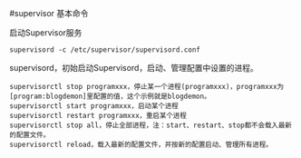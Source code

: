 #supervisor 基本命令

启动Supervisor服务
```shell
supervisord -c /etc/supervisor/supervisord.conf
```

supervisord，初始启动Supervisord，启动、管理配置中设置的进程。


```shell
supervisorctl stop programxxx，停止某一个进程(programxxx)，programxxx为[program:blogdemon]里配置的值，这个示例就是blogdemon。
supervisorctl start programxxx，启动某个进程
supervisorctl restart programxxx，重启某个进程
supervisorctl stop all，停止全部进程，注：start、restart、stop都不会载入最新的配置文件。
supervisorctl reload，载入最新的配置文件，并按新的配置启动、管理所有进程。
```
